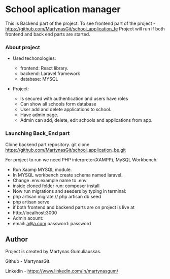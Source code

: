 # School aplication manager

This is Backend part of the project.
To see frontend part of the project - https://github.com/MartynasGit/school_application_fe
Project will run if both frontend and back end parts are started.

### About project

* Used techonologies:
    - frontend: React library.
    - backend: Laravel framework
    - database: MYSQL

* Project:
    - Is secured with authentication and users have roles
    - Can show all schools form database
    - User add and delete applications to school.
    - Have admin page.
    - Admin can add, delete, edit schools and applications from app.

### Launching Back_End part

Clone backend part repository.
git clone https://github.com/MartynasGit/school_application_be.git

For project to run we need PHP interpreter(XAMPP), MySQL Workbench.
- Run Xaamp MYSQL module.
- In MYSQL workbench create schema named laravel.
- Change .env.example name to .env
- inside cloned folder run: composer install
- Now run migrations and seeders by typing in terminal:
- php artisan migrate  // php artisan db:seed
- php artisan serve
- if both frontend and backend parts are on project is live at
- http://localhost:3000
- Admin acount:
-  email: a@a.com password: password


## Author

Project is created by Martynas Gumuliauskas.

Github - MartynasGit.

Linkedin - https://www.linkedin.com/in/martynasgum/

